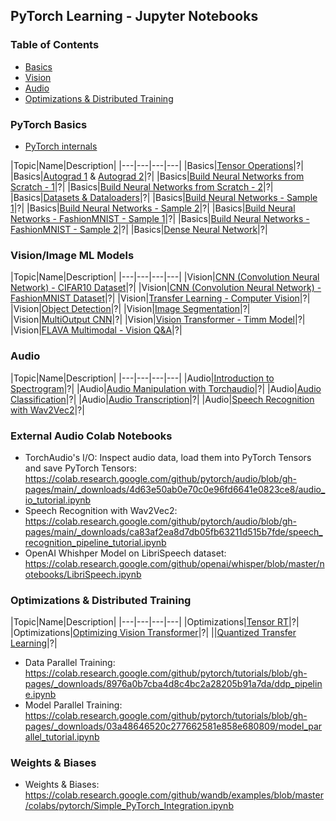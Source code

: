 ## PyTorch Learning - Jupyter Notebooks

### Table of Contents
- [Basics](#pytorch-basics)
- [Vision](#visionimage-ml-models)
- [Audio](#audio)
- [Optimizations & Distributed Training](#optimizations--distributed-training)

### PyTorch Basics

- [PyTorch internals](http://blog.ezyang.com/2019/05/pytorch-internals/)

|Topic|Name|Description|
|---|---|---|---|
|Basics|[Tensor Operations](1-basics/1-tensor-operations.ipynb)|?|
|Basics|[Autograd 1](1-basics/2-autograd.ipynb) & [Autograd 2](1-basics/3-autograd-in-training.ipynb)|?|
|Basics|[Build Neural Networks from Scratch - 1](1-basics/5-nn-from-scratch.py)|?|
|Basics|[Build Neural Networks from Scratch - 2](1-basics/6-nn-without-torch.nn.ipynb)|?|
|Basics|[Datasets & Dataloaders](1-basics/9-datasets-dataloaders.ipynb)|?|
|Basics|[Build Neural Networks - Sample 1](1-basics/10-build-nn-sample1.ipynb)|?|
|Basics|[Build Neural Networks - Sample 2](1-basics/11-build-nn-sample2.ipynb)|?|
|Basics|[Build Neural Networks - FashionMNIST - Sample 1](1-basics/12-build-nn-fashion-dataset-1.ipynb)|?|
|Basics|[Build Neural Networks - FashionMNIST - Sample 2](1-basics/13-build-nn-fashion-dataset-2.ipynb)|?|
|Basics|[Dense Neural Network](1-basics/14-dense-nn.ipynb)|?|

### Vision/Image ML Models

|Topic|Name|Description|
|---|---|---|---|
|Vision|[CNN (Convolution Neural Network) - CIFAR10 Dataset](2-vision/1-cnn-cifar10.ipynb)|?|
|Vision|[CNN (Convolution Neural Network) - FashionMNIST Dataset](2-vision/2-cnn-fashion-mnist.ipynb)|?|
|Vision|[Transfer Learning - Computer Vision](2-vision/4-transfer-learning-computer-vision.ipynb)|?|
|Vision|[Object Detection](2-vision/5-object-detection-transfer-learning.ipynb)|?|
|Vision|[Image Segmentation](2-vision/6-image-segmentation-transfer-learning.ipynb)|?|
|Vision|[MultiOutput CNN](2-vision/10-multioutput-cnn-in-pytorch.ipynb)|?|
|Vision|[Vision Transformer - Timm Model](2-vision/15-vision-transformer-timm.ipynb)|?|
|Vision|[FLAVA Multimodal - Vision Q&A](2-vision/16-vision-qa-multimodal-FLAVA.ipynb)|?|

### Audio

|Topic|Name|Description|
|---|---|---|---|
|Audio|[Introduction to Spectrogram](3-audio/1-intro-to-spectogram.ipynb)|?|
|Audio|[Audio Manipulation with Torchaudio](3-audio/2-audio-manipulation-with-torchaudio.ipynb)|?|
|Audio|[Audio Classification](3-audio/3-audio-classification.ipynb)|?|
|Audio|[Audio Transcription](3-audio/4-audio-transcription.ipynb)|?|
|Audio|[Speech Recognition with Wav2Vec2](3-audio/5-speech-recognition-with-wav2Vec2.ipynb)|?|

### External Audio Colab Notebooks

- TorchAudio's I/O: Inspect audio data, load them into PyTorch Tensors and save PyTorch Tensors: https://colab.research.google.com/github/pytorch/audio/blob/gh-pages/main/_downloads/4d63e50ab0e70c0e96fd6641e0823ce8/audio_io_tutorial.ipynb
- Speech Recognition with Wav2Vec2: https://colab.research.google.com/github/pytorch/audio/blob/gh-pages/main/_downloads/ca83af2ea8d7db05fb63211d515b7fde/speech_recognition_pipeline_tutorial.ipynb
- OpenAI Whishper Model on LibriSpeech dataset: https://colab.research.google.com/github/openai/whisper/blob/master/notebooks/LibriSpeech.ipynb

### Optimizations & Distributed Training

|Topic|Name|Description|
|---|---|---|---|
|Optimizations|[Tensor RT](4-optimizations/1-tensorrt.ipynb)|?|
|Optimizations|[Optimizing Vision Transformer](4-optimizations/2-optimizing-vision-transformer-for-deployment.ipynb)|?|
||[Quantized Transfer Learning](4-optimizations/3-quantized_transfer_learning.ipynb)|?|

- Data Parallel Training: https://colab.research.google.com/github/pytorch/tutorials/blob/gh-pages/_downloads/8976a0b7cba4d8c4bc2a28205b91a7da/ddp_pipeline.ipynb
- Model Parallel Training: https://colab.research.google.com/github/pytorch/tutorials/blob/gh-pages/_downloads/03a48646520c277662581e858e680809/model_parallel_tutorial.ipynb

### Weights & Biases

- Weights & Biases: https://colab.research.google.com/github/wandb/examples/blob/master/colabs/pytorch/Simple_PyTorch_Integration.ipynb


